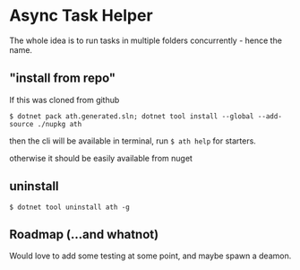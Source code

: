 # Async Task Helper

The whole idea is to run tasks in multiple folders concurrently - hence the name.

## "install from repo"

If this was cloned from github

`$ dotnet pack ath.generated.sln; dotnet tool install --global --add-source ./nupkg ath`

then the cli will be available in terminal, run `$ ath help` for starters.

otherwise it should be easily available from nuget

## uninstall

`$ dotnet tool uninstall ath -g`

## Roadmap (...and whatnot)

Would love to add some testing at some point, and maybe spawn a deamon.

